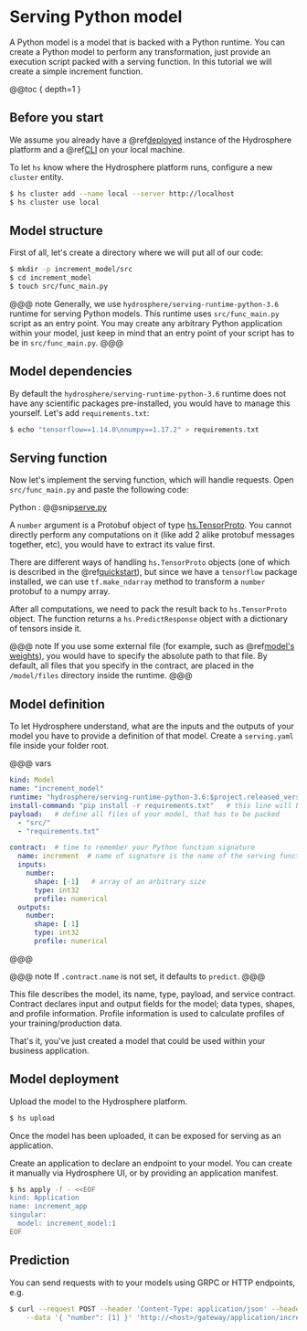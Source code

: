 # Serving Python model

A Python model is a model that is backed with a Python runtime. You can create a Python model to perform any transformation, just provide an execution script packed with a serving function. In this tutorial we will create a simple increment function. 

@@toc { depth=1 }

## Before you start

We assume you already have a @ref[deployed](../../install/platform.md) instance of the Hydrosphere platform and a @ref[CLI](../../install/client/cli.md) on your local machine.

To let `hs` know where the Hydrosphere platform runs, configure a new `cluster` entity. 

```sh 
$ hs cluster add --name local --server http://localhost
$ hs cluster use local
```

## Model structure

First of all, let's create a directory where we will put all of our code:

```sh
$ mkdir -p increment_model/src
$ cd increment_model
$ touch src/func_main.py
``` 

@@@ note
Generally, we use `hydrosphere/serving-runtime-python-3.6` runtime for serving Python models. This runtime uses `src/func_main.py` script as an entry point. You may create any arbitrary Python application within your model, just keep in mind that an entry point of your script has to be in `src/func_main.py`.
@@@

## Model dependencies

By default the `hydrosphere/serving-runtime-python-3.6` runtime does not have any scientific packages pre-installed, you would have to manage this yourself. Let's add `requirements.txt`:

```sh 
$ echo "tensorflow==1.14.0\nnumpy==1.17.2" > requirements.txt
```

## Serving function

Now let's implement the serving function, which will handle requests. Open `src/func_main.py` and paste the following code: 

Python
:   @@snip[serve.py](snippets/python/serve.py)

A `number` argument is a Protobuf object of type [hs.TensorProto](https://github.com/Hydrospheredata/hydro-serving-protos/blob/master/src/hydro_serving_grpc/tf/tensor.proto). You cannot directly perform any computations on it (like add 2 alike protobuf messages together, etc), you would have to extract its value first. 

There are different ways of handling `hs.TensorProto` objects (one of which is described in the @ref[quickstart](../../getting-started/serving-simple-model.md#model-preparation)), but since we have a `tensorflow` package installed, we can use `tf.make_ndarray` method to transform a `number` protobuf to a numpy array.

After all computations, we need to pack the result back to `hs.TensorProto` object. The function returns a `hs.PredictResponse` object with a dictionary of tensors inside it.

@@@ note
If you use some external file (for example, such as @ref[model's weights](../../getting-started/serving-simple-model.md#model-preparation)), you would have to specify the absolute path to that file. By default, all files that you specify in the contract, are placed in the `/model/files` directory inside the runtime. 
@@@

## Model definition

To let Hydrosphere understand, what are the inputs and the outputs of your model you have to provide a definition of that model. Create a `serving.yaml` file inside your folder root.

@@@ vars
```yaml
kind: Model
name: "increment_model"
runtime: "hydrosphere/serving-runtime-python-3.6:$project.released_version$"
install-command: "pip install -r requirements.txt"   # this line will be executed during model build
payload:   # define all files of your model, that has to be packed
  - "src/"
  - "requirements.txt"

contract:  # time to remember your Python function signature
  name: increment  # name of signature is the name of the serving function
  inputs:
    number:
      shape: [-1]   # array of an arbitrary size
      type: int32
      profile: numerical
  outputs:
    number:
      shape: [-1]
      type: int32
      profile: numerical
```
@@@

@@@ note
If `.contract.name` is not set, it defaults to `predict`.
@@@

This file describes the model, its name, type, payload, and service contract. Contract declares input and output fields for the model; data types, shapes, and profile information. Profile information is used to calculate profiles of your training/production data.

That's it, you've just created a model that could be used within your business application. 

## Model deployment

Upload the model to the Hydrosphere platform.

```sh
$ hs upload
```

Once the model has been uploaded, it can be exposed for serving as an application. 

Create an application to declare an endpoint to your model. You can create it manually via Hydrosphere UI, or by providing an application manifest. 

```sh
$ hs apply -f - <<EOF
kind: Application
name: increment_app
singular:
  model: increment_model:1
EOF
```

## Prediction 

You can send requests with to your models using GRPC or HTTP endpoints, e.g.

```sh 
$ curl --request POST --header 'Content-Type: application/json' --header 'Accept: application/json' \
    --data '{ "number": [1] }' 'http://<host>/gateway/application/increment_app'
```
